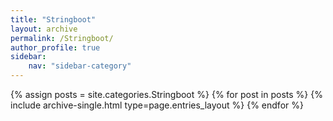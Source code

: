 ```yaml
---
title: "Stringboot"
layout: archive
permalink: /Stringboot/
author_profile: true
sidebar:
    nav: "sidebar-category"
---
```


{% assign posts = site.categories.Stringboot %}
{% for post in posts %} {% include archive-single.html type=page.entries_layout %} {% endfor %}
